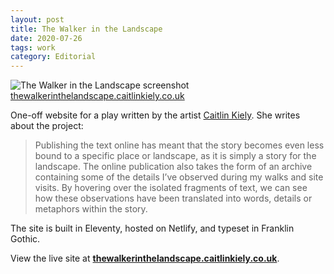 ```yaml
---
layout: post
title: The Walker in the Landscape
date: 2020-07-26
tags: work
category: Editorial
---
```


![The Walker in the Landscape screenshot](/assets/walker.png)
[thewalkerinthelandscape.caitlinkiely.co.uk](https://thewalkerinthelandscape.online/)

One-off website for a play written by the artist [Caitlin Kiely](https://www.caitlinpatriciakiely.co.uk/). She writes about the project:

> Publishing the text online has meant that the story becomes even less bound to a specific place or landscape, as it is simply a story for the landscape. The online publication also takes the form of an archive containing some of the details I’ve observed during my walks and site visits. By hovering over the isolated fragments of text, we can see how these observations have been translated into words, details or metaphors within the story.

The site is built in Eleventy, hosted on Netlify, and typeset in Franklin Gothic.

View the live site at **[thewalkerinthelandscape.caitlinkiely.co.uk](https://thewalkerinthelandscape.caitlinkiely.co.uk/)**.